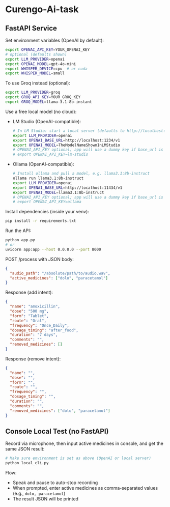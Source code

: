# Curengo-Ai-task

## FastAPI Service

Set environment variables (OpenAI by default):

```bash
export OPENAI_API_KEY=YOUR_OPENAI_KEY
# optional (defaults shown)
export LLM_PROVIDER=openai
export OPENAI_MODEL=gpt-4o-mini
export WHISPER_DEVICE=cpu  # or cuda
export WHISPER_MODEL=small
```

To use Groq instead (optional):

```bash
export LLM_PROVIDER=groq
export GROQ_API_KEY=YOUR_GROQ_KEY
export GROQ_MODEL=llama-3.1-8b-instant
```

Use a free local model (no cloud):

- LM Studio (OpenAI-compatible):
  ```bash
  # In LM Studio: start a local server (defaults to http://localhost:1234/v1) and select a model
  export LLM_PROVIDER=openai
  export OPENAI_BASE_URL=http://localhost:1234/v1
  export OPENAI_MODEL=TheModelNameShownInLMStudio
  # OPENAI_API_KEY optional; app will use a dummy key if base_url is set
  # export OPENAI_API_KEY=lm-studio
  ```

- Ollama (OpenAI-compatible):
  ```bash
  # Install ollama and pull a model, e.g. llama3.1:8b-instruct
  ollama run llama3.1:8b-instruct
  export LLM_PROVIDER=openai
  export OPENAI_BASE_URL=http://localhost:11434/v1
  export OPENAI_MODEL=llama3.1:8b-instruct
  # OPENAI_API_KEY optional; app will use a dummy key if base_url is set
  # export OPENAI_API_KEY=ollama
  ```

Install dependencies (inside your venv):

```bash
pip install -r requirements.txt
```

Run the API:

```bash
python app.py
# or
uvicorn app:app --host 0.0.0.0 --port 8000
```

POST /process with JSON body:

```json
{
  "audio_path": "/absolute/path/to/audio.wav",
  "active_medicines": ["dolo", "paracetamol"]
}
```

Response (add intent):

```json
{
  "name": "amoxicillin",
  "dose": "500 mg",
  "form": "Tablet",
  "route": "Oral",
  "frequency": "Once_Daily",
  "dosage_timing": "after_food",
  "duration": "7 days",
  "comments": "",
  "removed_medicines": []
}
```

Response (remove intent):

```json
{
  "name": "",
  "dose": "",
  "form": "",
  "route": "",
  "frequency": "",
  "dosage_timing": "",
  "duration": "",
  "comments": "",
  "removed_medicines": ["dolo", "paracetamol"]
}
```

## Console Local Test (no FastAPI)

Record via microphone, then input active medicines in console, and get the same JSON result:

```bash
# Make sure environment is set as above (OpenAI or local server)
python local_cli.py
```

Flow:
- Speak and pause to auto-stop recording
- When prompted, enter active medicines as comma-separated values (e.g., `dolo, paracetamol`)
- The result JSON will be printed